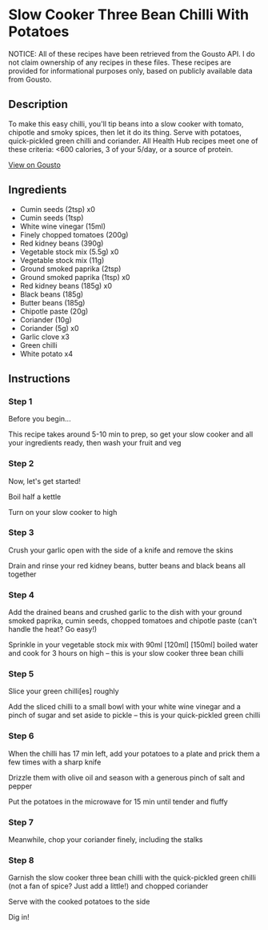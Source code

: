 # Slow Cooker Three Bean Chilli With Potatoes

NOTICE: All of these recipes have been retrieved from the Gousto API. I do not claim ownership of any recipes in these files. These recipes are provided for informational purposes only, based on publicly available data from Gousto.

## Description

To make this easy chilli, you'll tip beans into a slow cooker with tomato, chipotle and smoky spices, then let it do its thing. Serve with potatoes, quick-pickled green chilli and coriander. All Health Hub recipes meet one of these criteria: <600 calories, 3 of your 5/day, or a source of protein.

[View on Gousto](https://www.gousto.co.uk/recipes/cookbook/slow-cooker-three-bean-chilli-with-potatoes)

## Ingredients

- Cumin seeds (2tsp) x0
- Cumin seeds (1tsp)
- White wine vinegar (15ml)
- Finely chopped tomatoes (200g)
- Red kidney beans (390g)
- Vegetable stock mix (5.5g) x0
- Vegetable stock mix (11g)
- Ground smoked paprika (2tsp)
- Ground smoked paprika (1tsp) x0
- Red kidney beans (185g) x0
- Black beans (185g)
- Butter beans (185g)
- Chipotle paste (20g)
- Coriander (10g)
- Coriander (5g) x0
- Garlic clove x3
- Green chilli
- White potato x4

## Instructions


### Step 1

Before you begin...

This recipe takes around 5-10 min<span class="text-danger"> </span>to prep, so get your slow cooker and all your ingredients ready, then wash your fruit and veg


### Step 2

Now, let's get started!

Boil half a kettle

Turn on your slow cooker to high


### Step 3

Crush your garlic open with the side of a knife and remove the skins

Drain and rinse your red kidney beans, butter beans and black beans all together


### Step 4

Add the drained beans and crushed garlic to the dish with your ground smoked paprika, cumin seeds, chopped tomatoes and chipotle paste (can't handle the heat? Go easy!)

Sprinkle in your vegetable stock mix with 90ml <span class="text-purple">[120ml]</span> <span class="text-danger">[150ml]</span> boiled water and cook for 3 hours on high – this is your slow cooker three bean chilli


### Step 5

Slice your green chilli[es] roughly

Add the sliced chilli to a small bowl with your white wine vinegar and a pinch of sugar and set aside to pickle – this is your quick-pickled green chilli


### Step 6

When the chilli has 17 min left, add your potatoes to a plate and prick them a few times with a sharp knife

Drizzle them with olive oil and season with a generous pinch of salt and pepper

Put the potatoes in the microwave for 15 min until tender and fluffy


### Step 7

Meanwhile, chop your coriander finely, including the stalks

### Step 8

Garnish the slow cooker three bean chilli with the quick-pickled green chilli (not a fan of spice? Just add a little!) and chopped coriander

Serve with the cooked potatoes to the side

Dig in!

